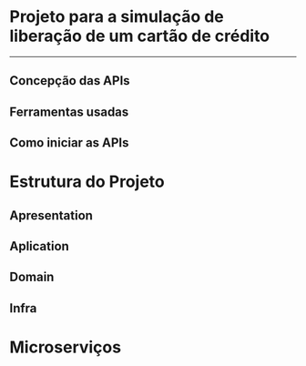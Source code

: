 # Projeto para a simulação de liberação de um cartão de crédito

---

## Concepção das APIs

## Ferramentas usadas

## Como iniciar as APIs

# Estrutura do Projeto
## Apresentation

## Aplication

## Domain

## Infra

# Microserviços
